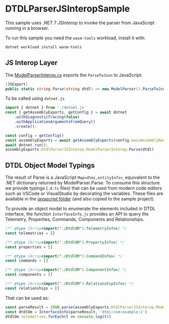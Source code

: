 # DTDLParserJSInteropSample

This sample uses .NET 7 JSInterop to invoke the parser from JavaScript running in a browser.

To run this sample you need the `wasm-tools` workload, install it with:

```bash
dotnet workload install wasm-tools
```

## JS Interop Layer

The [ModelParserInterop.cs](./ModelParserInterop.cs) exports the `ParseToJson` to JavaScript:

```cs
[JSExport]
public static string Parse(string dtdl) => new ModelParser().ParseToJson(dtdl);
```

To be called using `dotnet.js`

```js
import { dotnet } from './dotnet.js'
const { getAssemblyExports, getConfig } = await dotnet
    .withDiagnosticTracing(false)
    .withApplicationArgumentsFromQuery()
    .create();

const config = getConfig()
const assemblyExports = await getAssemblyExports(config.mainAssemblyName)
await dotnet.run();
assemblyExports.DtdlParserJSInterop.ModelParserInterop.Parse(dtdl)
```

## DTDL Object Model Typings

The result of Parse is a JavaScript `Map<dtmi,entityInfo>`, equivalent to the .NET dictionary returned by ModelParser.Parse. To consume this structure we provide typings (`.d.ts` files) that can be used from modern code editors such as VSCode or VisualStudio by decorating the variables. These files are available in the [javascript folder](../../javascript/) (and also copied to the sample project).

To provide an object model to enumerate the elements included in DTDL interface, the function `InterfaceInfo.js` provides an API to query the Telemetry, Properties, Commands, Components and Relationships.

```js
/** @type {Array<import("./DtdlOM").TelemetryInfo>} */
const telemetries = []

/** @type {Array<import("./DtdlOM").PropertyInfo>} */
const properties = []

/** @type {Array<import("./DtdlOM").CommandInfo>} */
const commands = []

/** @type {Array<import("./DtdlOM").ComponentInfo>} */
const components = []

/** @type {Array<import("./DtdlOM").RelationshipInfo>} */
const relationships = []
```

That can be used as:

```js
const parseResult = JSON.parse(assemblyExports.DtdlParserJSInterop.ModelParserInterop.Parse(el.value))
const dtdlOm = InterfaceInfo(parseResult, 'dtmi:com:example;1')
dtdlOm.telemetries.forEach(t => console.log(t))
```